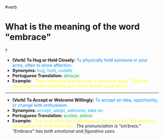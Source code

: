 #verb

# What is the meaning of the word "embrace"
?
* **(Verb) To Hug or Hold Closely:** <span style="color:rgb(0, 132, 255)">To physically hold someone in your arms, often to show affection.</span>
* **Synonyms:** <span style="color:rgb(0, 176, 240)">hug, hold, cuddle.</span>
* **Portuguese Translation:** <span style="color:rgb(0, 176, 80)">abraçar.</span>
* **Example:** <span style="color:rgb(255, 255, 0)">"They embraced warmly after a long time apart." (Eles se abraçaram calorosamente após muito tempo separados.)</span>
---
* **(Verb) To Accept or Welcome Willingly:** <span style="color:rgb(0, 132, 255)">To accept an idea, opportunity, or change with enthusiasm.</span>
* **Synonyms:** <span style="color:rgb(0, 176, 240)">accept, adopt, welcome, take on.</span>
* **Portuguese Translation:** <span style="color:rgb(0, 176, 80)">aceitar, adotar.</span>
* **Example:** <span style="color:rgb(255, 255, 0)">"She embraced the challenges of her new job." (Ela abraçou os desafios do novo emprego.)</span>
*The pronunciation is "ɛmˈbreɪs." "Embrace" has both emotional and figurative uses.*
<!--SR:!2025-07-19,11,270-->
